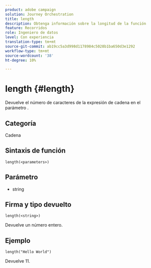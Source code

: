 ```yaml
---
product: adobe campaign
solution: Journey Orchestration
title: length
description: Obtenga información sobre la longitud de la función
feature: Recorridos
role: Ingeniero de datos
level: Con experiencia
translation-type: tm+mt
source-git-commit: ab19cc5a3d998d1178984c5028b1ba650d3e1292
workflow-type: tm+mt
source-wordcount: '38'
ht-degree: 10%

---
```



# length {#length}

Devuelve el número de caracteres de la expresión de cadena en el parámetro .

## Categoría

Cadena

## Sintaxis de función

`length(<parameters>)`

## Parámetro

* string

## Firma y tipo devuelto

`length(<string>)`

Devuelve un número entero.

## Ejemplo

`length("Hello World")`

Devuelve 11.

